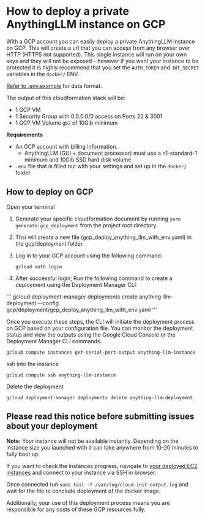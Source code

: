 # How to deploy a private AnythingLLM instance on GCP

With a GCP account you can easily deploy a private AnythingLLM instance on GCP. This will create a url that you can access from any browser over HTTP (HTTPS not supported). This single instance will run on your own keys and they will not be exposed - however if you want your instance to be protected it is highly recommend that you set the `AUTH_TOKEN` and `JWT_SECRET` variables in the `docker/` ENV.

[Refer to .env.example](../../docker/HOW_TO_USE_DOCKER.md) for data format.

The output of this cloudformation stack will be:
- 1 GCP VM
- 1 Security Group with 0.0.0.0/0 access on Ports 22 & 3001
- 1 GCP VM Volume `gb2` of 10Gib minimum

**Requirements**
- An GCP account with billing information.
  - AnythingLLM (GUI + document processor) must use a n1-standard-1 minimum and 10Gib SSD hard disk volume
- `.env` file that is filled out with your settings and set up in the `docker/` folder

## How to deploy on GCP
Open your terminal
1. Generate your specific cloudformation document by running `yarn generate:gcp_deployment` from the project root directory.
2. Thsi will create a new file (gcp_deploy_anything_llm_with_env.yaml) in the gcp/deployment folder.
3. Log in to your GCP account using the following command:
    ```
    gcloud auth login 
    ```

4. After successful login, Run the following command to create a deployment using the Deployment Manager CLI:

  ''' gcloud deployment-manager deployments create anything-llm-deployment --config gcp/deployment/gcp_deploy_anything_llm_with_env.yaml '''

Once you execute these steps, the CLI will initiate the deployment process on GCP based on your configuration file. You can monitor the deployment status and view the outputs using the Google Cloud Console or the Deployment Manager CLI commands.

```
gcloud compute instances get-serial-port-output anything-llm-instance 
```

ssh into the instance

```
gcloud compute ssh anything-llm-instance 
```

Delete the deployment
```
gcloud deployment-manager deployments delete anything-llm-deployment 
```

## Please read this notice before submitting issues about your deployment

**Note:** 
Your instance will not be available instantly. Depending on the instance size you launched with it can take anywhere from 10-20 minutes to fully boot up.

If you want to check the instances progress, navigate to [your deployed EC2 instances](https://us-west-1.console.aws.amazon.com/ec2/home) and connect to your instance via SSH in browser.

Once connected run `sudo tail -f /var/log/cloud-init-output.log` and wait for the file to conclude deployment of the docker image.


Additionally, your use of this deployment process means you are responsible for any costs of these GCP resources fully.
